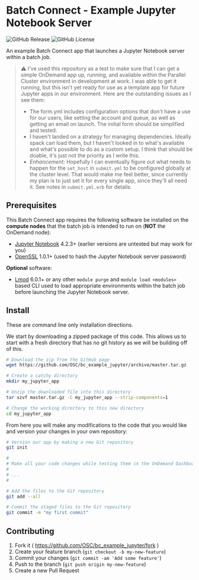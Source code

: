 # Batch Connect - Example Jupyter Notebook Server

![GitHub Release](https://img.shields.io/github/release/osc/bc_example_jupyter.svg)
![GitHub License](https://img.shields.io/github/license/osc/bc_example_jupyter.svg)

An example Batch Connect app that launches a Jupyter Notebook server within a
batch job.

> :warning: I've used this repository as a test to make sure that I can get a simple OnDemand app up, running, and available within the Parallel Cluster environment in development at work. I was able to get it running, but this isn't yet ready for use as a template app for future Jupyter apps in our environment. Here are the outstanding issues as I see them:
>
> * The form.yml includes configuration options that don't have a use for our users, like setting the account and queue, as well as getting an email on launch. The initial form should be simplified and tested.
> * I haven't landed on a strategy for managing dependencies. Ideally spack can load them, but I haven't looked in to what's available and what's possible to do as a custom setup. I think that should be doable, it's just not the priority as I write this.
> * *Enhancement:* Hopefully I can eventually figure out what needs to happen for the `set_host` in `submit.yml` to be configured globally at the cluster level. That would make me feel better, since currently my plan is to just set it for every single app, since they'll all need it. See notes in `submit.yml.erb` for details.

## Prerequisites

This Batch Connect app requires the following software be installed on the
**compute nodes** that the batch job is intended to run on (**NOT** the
OnDemand node):

- [Jupyter Notebook](http://jupyter.readthedocs.io/en/latest/) 4.2.3+ (earlier
  versions are untested but may work for you)
- [OpenSSL](https://www.openssl.org/) 1.0.1+ (used to hash the Jupyter Notebook
  server password)

**Optional** software:

- [Lmod](https://www.tacc.utexas.edu/research-development/tacc-projects/lmod)
  6.0.1+ or any other `module purge` and `module load <modules>` based CLI
  used to load appropriate environments within the batch job before launching
  the Jupyter Notebook server.

## Install

These are command line only installation directions.

We start by downloading a zipped package of this code. This allows us to start
with a fresh directory that has no git history as we will be building off of
this.

```sh
# Download the zip from the GitHub page
wget https://github.com/OSC/bc_example_jupyter/archive/master.tar.gz

# Create a catchy directory
mkdir my_jupyter_app

# Unzip the downloaded file into this directory
tar xzvf master.tar.gz -C my_jupyter_app --strip-components=1

# Change the working directory to this new directory
cd my_jupyter_app
```

From here you will make any modifications to the code that you would like and
version your changes in your own repository:

```sh
# Version our app by making a new Git repository
git init

#
# Make all your code changes while testing them in the OnDemand Dashboard
#
# ...
#

# Add the files to the Git repository
git add --all

# Commit the staged files to the Git repository
git commit -m "my first commit"
```

## Contributing

1. Fork it ( https://github.com/OSC/bc_example_jupyter/fork )
2. Create your feature branch (`git checkout -b my-new-feature`)
3. Commit your changes (`git commit -am 'Add some feature'`)
4. Push to the branch (`git push origin my-new-feature`)
5. Create a new Pull Request
